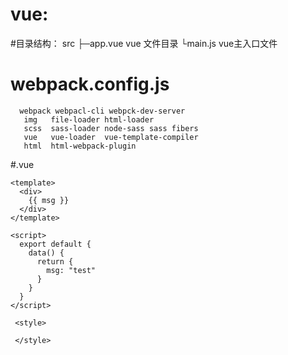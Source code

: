 #  vue:

#目录结构：
src
├─app.vue vue 文件目录 
└main.js  vue主入口文件

#  webpack.config.js    
      webpack webpacl-cli webpck-dev-server
       img   file-loader html-loader
       scss  sass-loader node-sass sass fibers
       vue   vue-loader  vue-template-compiler
       html  html-webpack-plugin

#.vue

    <template> 
      <div>
        {{ msg }}
      </div>
    </template>

    <script> 
      export default {
        data() {
          return {
            msg: "test"
          }
        }
      }
    </script>

     <style> 
      
     </style>
      
  



    